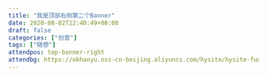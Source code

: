 ```yaml
---
title: "我是顶部右侧第二个Banner"
date: 2020-08-02T22:40:49+08:00
draft: false
categories: ["创意"]
tags: ["随想"]
attendpos: top-banner-right
attendbg: https://okhanyu.oss-cn-beijing.aliyuncs.com/hysite/hysite-fun/artice/image/test/4.jpg
---
```


